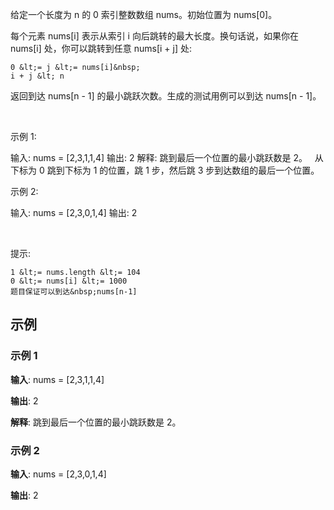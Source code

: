 给定一个长度为 n 的 0 索引整数数组 nums。初始位置为 nums[0]。

每个元素 nums[i] 表示从索引 i 向后跳转的最大长度。换句话说，如果你在 nums[i] 处，你可以跳转到任意 nums[i + j] 处:


	0 &lt;= j &lt;= nums[i]&nbsp;
	i + j &lt; n


返回到达&nbsp;nums[n - 1] 的最小跳跃次数。生成的测试用例可以到达 nums[n - 1]。

&nbsp;

示例 1:


输入: nums = [2,3,1,1,4]
输出: 2
解释: 跳到最后一个位置的最小跳跃数是 2。
&nbsp;    从下标为 0 跳到下标为 1 的位置，跳&nbsp;1&nbsp;步，然后跳&nbsp;3&nbsp;步到达数组的最后一个位置。


示例 2:


输入: nums = [2,3,0,1,4]
输出: 2


&nbsp;

提示:


	1 &lt;= nums.length &lt;= 104
	0 &lt;= nums[i] &lt;= 1000
	题目保证可以到达&nbsp;nums[n-1]

## 示例

### 示例 1
**输入**: nums = [2,3,1,1,4]

**输出**: 2

**解释**: 跳到最后一个位置的最小跳跃数是 2。
### 示例 2
**输入**: nums = [2,3,0,1,4]

**输出**: 2